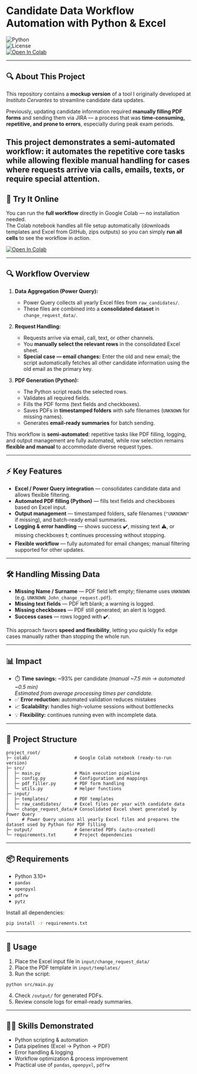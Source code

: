 # Candidate Data Workflow Automation with Python & Excel

![Python](https://img.shields.io/badge/python-3.10%2B-blue.svg)  
![License](https://img.shields.io/badge/license-MIT-lightgrey)  
[![Open In Colab](https://colab.research.google.com/assets/colab-badge.svg)](https://colab.research.google.com/github/gmarchiello/Candidate-Data-Workflow-Automation/blob/main/colab/Candidate-Data-Workflow-Automation_colab.ipynb)

---

## 🔍 About This Project
This repository contains a **mockup version** of a tool I originally developed at *Instituto Cervantes* to streamline candidate data updates.

Previously, updating candidate information required **manually filling PDF forms** and sending them via JIRA — a process that was **time-consuming, repetitive, and prone to errors**, especially during peak exam periods.

This project demonstrates a **semi-automated workflow**: it automates the repetitive core tasks while allowing **flexible manual handling** for cases where requests arrive via calls, emails, texts, or require special attention.
---

## 🚀 Try It Online
You can run the **full workflow** directly in Google Colab — no installation needed.  
The Colab notebook handles all file setup automatically (downloads templates and Excel from GitHub, zips outputs) so you can simply **run all cells** to see the workflow in action.  

[![Open In Colab](https://colab.research.google.com/assets/colab-badge.svg)](https://colab.research.google.com/github/gmarchiello/Candidate-Data-Workflow-Automation/blob/main/colab/Candidate-Data-Workflow-Automation_colab.ipynb)

---

## 🔍 Workflow Overview

1. **Data Aggregation (Power Query):**  
   - Power Query collects all yearly Excel files from `raw_candidates/`.  
   - These files are combined into a **consolidated dataset** in `change_request_data/`.

2. **Request Handling:**  
   - Requests arrive via email, call, text, or other channels.  
   - You **manually select the relevant rows** in the consolidated Excel sheet.  
   - **Special case — email changes:** Enter the old and new email; the script automatically fetches all other candidate information using the old email as the primary key.

3. **PDF Generation (Python):**  
   - The Python script reads the selected rows.  
   - Validates all required fields.  
   - Fills the PDF forms (text fields and checkboxes).  
   - Saves PDFs in **timestamped folders** with safe filenames (`UNKNOWN` for missing names).  
   - Generates **email-ready summaries** for batch sending.

This workflow is **semi-automated**: repetitive tasks like PDF filling, logging, and output management are fully automated, while row selection remains **flexible and manual** to accommodate diverse request types.

---

## ⚡ Key Features
- **Excel / Power Query integration** — consolidates candidate data and allows flexible filtering.  
- **Automated PDF filling (Python)** — fills text fields and checkboxes based on Excel input.  
- **Output management** — timestamped folders, safe filenames (`"UNKNOWN"` if missing), and batch-ready email summaries.  
- **Logging & error handling** — shows success ✔️, missing text ⚠️, or missing checkboxes ❗; continues processing without stopping.  
- **Flexible workflow** — fully automated for email changes; manual filtering supported for other updates.

---

## 🛠️ Handling Missing Data
- **Missing Name / Surname** — PDF field left empty; filename uses `UNKNOWN` (e.g. `UNKNOWN_John_change_request.pdf`).  
- **Missing text fields** — PDF left blank; a warning is logged.  
- **Missing checkboxes** — PDF still generated; an alert is logged.  
- **Success cases** — rows logged with ✔️.

This approach favors **speed and flexibility**, letting you quickly fix edge cases manually rather than stopping the whole run.

---

## 📊 Impact
- ⏱️ **Time savings:** ~93% per candidate *(manual ~7.5 min → automated ~0.5 min)*  
  *Estimated from average processing times per candidate.*  
- ✅ **Error reduction:** automated validation reduces mistakes  
- 📈 **Scalability:** handles high-volume sessions without bottlenecks  
- 💡 **Flexibility:** continues running even with incomplete data.

---

## 📂 Project Structure
```
project_root/
├─ colab/                 # Google Colab notebook (ready-to-run version)
├─ src/
│  ├─ main.py             # Main execution pipeline
│  ├─ config.py           # Configuration and mappings
│  ├─ pdf_filler.py       # PDF form handling
│  └─ utils.py            # Helper functions
├─ input/
│  ├─ templates/          # PDF templates
│  ├─ raw_candidates/     # Excel files per year with candidate data
│  └─ change_request_data/# Consolidated Excel sheet generated by Power Query
│     # Power Query unions all yearly Excel files and prepares the dataset used by Python for PDF filling
├─ output/                # Generated PDFs (auto-created)
└─ requirements.txt       # Project dependencies
```

---

## 📦 Requirements
- Python 3.10+  
- `pandas`  
- `openpyxl`  
- `pdfrw`  
- `pytz`  

Install all dependencies:

```bash
pip install -r requirements.txt
````

---

## 🚀 Usage

1. Place the Excel input file in `input/change_request_data/`
2. Place the PDF template in `input/templates/`
3. Run the script:

```bash
python src/main.py
```

4. Check `/output/` for generated PDFs.
5. Review console logs for email-ready summaries.

---

## 🧑‍💻 Skills Demonstrated

* Python scripting & automation
* Data pipelines (Excel → Python → PDF)
* Error handling & logging
* Workflow optimization & process improvement
* Practical use of `pandas`, `openpyxl`, `pdfrw`
